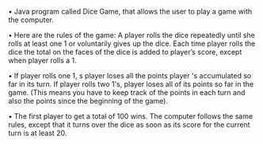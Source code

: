 •	Java program called Dice Game, that allows the user to play a game with the computer. 

•	Here are the rules of the game: A player rolls the dice repeatedly until she rolls at least one 1 or voluntarily gives up the dice. Each time player rolls the dice the total on the faces of the dice is added to player’s score, except when player rolls a 1.

•	 If player rolls one 1, s player loses all the points player 's accumulated so far in its turn. If player rolls two 1's, player loses all of its points so far in the game. (This means you have to keep track of the points in each turn and also the points since the beginning of the game). 

•	The first player to get a total of 100 wins. The computer follows the same rules, except that it turns over the dice as soon as its score for the current turn is at least 20.
